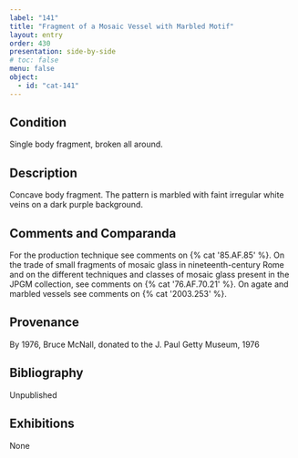 ```yaml
---
label: "141"
title: "Fragment of a Mosaic Vessel with Marbled Motif"
layout: entry
order: 430
presentation: side-by-side
# toc: false
menu: false
object:
  - id: "cat-141"
---
```


## Condition

Single body fragment, broken all around.

## Description

Concave body fragment. The pattern is marbled with faint irregular white veins on a dark purple background.

## Comments and Comparanda

For the production technique see comments on {% cat '85.AF.85' %}. On the trade of small fragments of mosaic glass in nineteenth-century Rome and on the different techniques and classes of mosaic glass present in the JPGM collection, see comments on {% cat '76.AF.70.21' %}. On agate and marbled vessels see comments on {% cat '2003.253' %}.

## Provenance

By 1976, Bruce McNall, donated to the J. Paul Getty Museum, 1976

## Bibliography

Unpublished

## Exhibitions

None